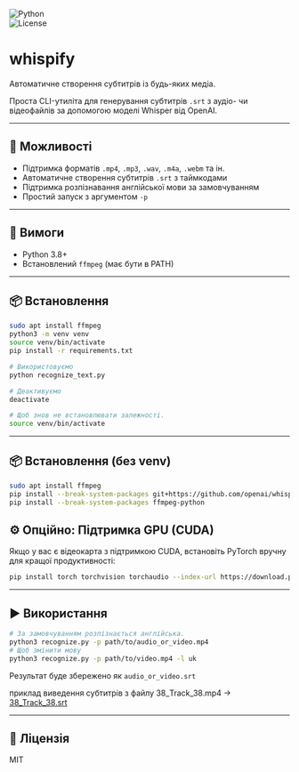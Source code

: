 ![Python](https://img.shields.io/badge/python-3.8%2B-blue.svg)  
![License](https://img.shields.io/badge/license-MIT-green)

# whispify  
Автоматичне створення субтитрів із будь-яких медіа.

Проста CLI-утиліта для генерування субтитрів `.srt` з аудіо- чи відеофайлів за допомогою моделі Whisper від OpenAI.

---

## 🚀 Можливості

- Підтримка форматів `.mp4`, `.mp3`, `.wav`, `.m4a`, `.webm` та ін.
- Автоматичне створення субтитрів `.srt` з таймкодами
- Підтримка розпізнавання англійської мови за замовчуванням
- Простий запуск з аргументом `-p`

---

## 🔧 Вимоги

- Python 3.8+
- Встановлений `ffmpeg` (має бути в PATH)

---

## 📦 Встановлення

```bash
sudo apt install ffmpeg
python3 -m venv venv
source venv/bin/activate
pip install -r requirements.txt

# Використовуємо
python recognize_text.py

# Деактивуємо
deactivate

# Щоб знов не встановлювати залежності.
source venv/bin/activate
```

---

## 📦 Встановлення (без venv)

```bash
sudo apt install ffmpeg
pip install --break-system-packages git+https://github.com/openai/whisper.git
pip install --break-system-packages ffmpeg-python
```
## ⚙️ Опційно: Підтримка GPU (CUDA)

Якщо у вас є відеокарта з підтримкою CUDA, встановіть PyTorch вручну для кращої продуктивності:

```bash
pip install torch torchvision torchaudio --index-url https://download.pytorch.org/whl/cu118
```

---

## ▶️ Використання

```bash
# За замовчуванням розпізнається англійська. 
python3 recognize.py -p path/to/audio_or_video.mp4
# Щоб змінити мову
python3 recognize.py -p path/to/video.mp4 -l uk
```

Результат буде збережено як `audio_or_video.srt`

приклад виведення субтитрів з файлу 38_Track_38.mp4 -> [ 38_Track_38.srt ](https://github.com/yourhostel/whispify/blob/main/subs/38_Track_38.srt)

---

## 📄 Ліцензія

MIT

